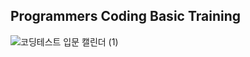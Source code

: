 ## Programmers Coding Basic Training


![코딩테스트 입문 캘린더 (1)](https://user-images.githubusercontent.com/84713532/235297540-b3b70850-b5a3-4ad0-af3f-efda91ccc52f.png)
